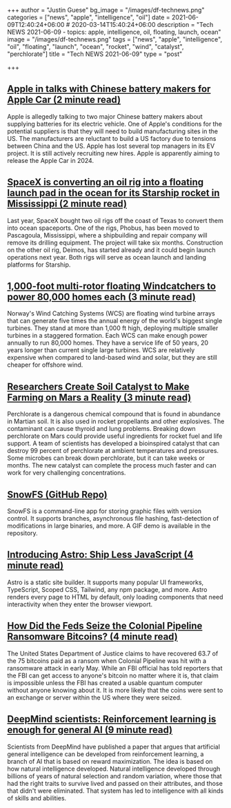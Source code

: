 +++
author = "Justin Guese"
bg_image = "/images/df-technews.png"
categories = ["news", "apple", "intelligence", "oil"]
date = 2021-06-09T12:40:24+06:00 # 2020-03-14T15:40:24+06:00
description = "Tech NEWS 2021-06-09 - topics: apple, intelligence, oil, floating, launch, ocean"
image = "/images/df-technews.png"
tags = ["news", "apple", "intelligence", "oil", "floating", "launch", "ocean", "rocket", "wind", "catalyst", "perchlorate"]
title = "Tech NEWS 2021-06-09"
type = "post"

+++

## [Apple in talks with Chinese battery makers for Apple Car (2 minute read)](https://9to5mac.com/2021/06/08/reuters-apple-in-talks-with-chinese-battery-makers-for-apple-car/)

Apple is allegedly talking to two major Chinese battery makers about supplying batteries for its electric vehicle. One of Apple's conditions for the potential suppliers is that they will need to build manufacturing sites in the US. The manufacturers are reluctant to build a US factory due to tensions between China and the US. Apple has lost several top managers in its EV project. It is still actively recruiting new hires. Apple is apparently aiming to release the Apple Car in 2024.

## [SpaceX is converting an oil rig into a floating launch pad in the ocean for its Starship rocket in Mississippi (2 minute read)](https://www.businessinsider.com/spacex-converts-oil-rig-launch-pad-starship-mississippi-2021-6)

Last year, SpaceX bought two oil rigs off the coast of Texas to convert them into ocean spaceports. One of the rigs, Phobus, has been moved to Pascagoula, Mississippi, where a shipbuilding and repair company will remove its drilling equipment. The project will take six months. Construction on the other oil rig, Deimos, has started already and it could begin launch operations next year. Both rigs will serve as ocean launch and landing platforms for Starship.

## [1,000-foot multi-rotor floating Windcatchers to power 80,000 homes each (3 minute read)](https://newatlas.com/energy/wind-catching-systems-multirotor-turbine/)

Norway's Wind Catching Systems (WCS) are floating wind turbine arrays that can generate five times the annual energy of the world's biggest single turbines. They stand at more than 1,000 ft high, deploying multiple smaller turbines in a staggered formation. Each WCS can make enough power annually to run 80,000 homes. They have a service life of 50 years, 20 years longer than current single large turbines. WCS are relatively expensive when compared to land-based wind and solar, but they are still cheaper for offshore wind.

## [Researchers Create Soil Catalyst to Make Farming on Mars a Reality (3 minute read)](https://www.vice.com/en/article/wx5xen/researchers-create-soil-catalyst-to-make-farming-on-mars-a-reality)

Perchlorate is a dangerous chemical compound that is found in abundance in Martian soil. It is also used in rocket propellants and other explosives. The contaminant can cause thyroid and lung problems. Breaking down perchlorate on Mars could provide useful ingredients for rocket fuel and life support. A team of scientists has developed a bioinspired catalyst that can destroy 99 percent of perchlorate at ambient temperatures and pressures. Some microbes can break down perchlorate, but it can take weeks or months. The new catalyst can complete the process much faster and can work for very challenging concentrations.

## [SnowFS (GitHub Repo)](https://github.com/Snowtrack/SnowFS)

SnowFS is a command-line app for storing graphic files with version control. It supports branches, asynchronous file hashing, fast-detection of modifications in large binaries, and more. A GIF demo is available in the repository.

## [Introducing Astro: Ship Less JavaScript (4 minute read)](https://astro.build/blog/introducing-astro)

Astro is a static site builder. It supports many popular UI frameworks, TypeScript, Scoped CSS, Tailwind, any npm package, and more. Astro renders every page to HTML by default, only loading components that need interactivity when they enter the browser viewport.

## [How Did the Feds Seize the Colonial Pipeline Ransomware Bitcoins? (4 minute read)](https://www.vice.com/en/article/93y3w7/how-did-the-feds-seize-the-colonial-pipeline-ransomware-bitcoins)

The United States Department of Justice claims to have recovered 63.7 of the 75 bitcoins paid as a ransom when Colonial Pipeline was hit with a ransomware attack in early May. While an FBI official has told reporters that the FBI can get access to anyone's bitcoin no matter where it is, that claim is impossible unless the FBI has created a usable quantum computer without anyone knowing about it. It is more likely that the coins were sent to an exchange or server within the US where they were seized.

## [DeepMind scientists: Reinforcement learning is enough for general AI (9 minute read)](https://bdtechtalks.com/2021/06/07/deepmind-artificial-intelligence-reward-maximization/)

Scientists from DeepMind have published a paper that argues that artificial general intelligence can be developed from reinforcement learning, a branch of AI that is based on reward maximization. The idea is based on how natural intelligence developed. Natural intelligence developed through billions of years of natural selection and random variation, where those that had the right traits to survive lived and passed on their attributes, and those that didn't were eliminated. That system has led to intelligence with all kinds of skills and abilities.

